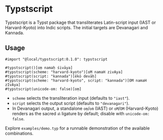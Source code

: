 # Typstscript

Typstscript is a Typst package that transliterates Latin-script input (IAST or Harvard-Kyoto) into Indic scripts. The initial targets are Devanagari and Kannada.

## Usage

```typst
#import "@local/typstscript:0.1.0": typstscript

#typstscript()[oṃ namaḥ śivāya]
#typstscript(scheme: "harvard-kyoto")[oM namaH zivAya]
#typstscript(script: "kannada")[ēkō devāḥ]
#typstscript(scheme: "harvard-kyoto", script: "kannada")[OM namaH zIvAya]
#typstscript(unicode-om: false)[oṃ]
```

- `scheme` selects the transliteration input (defaults to `"iast"`).
- `script` selects the output script (defaults to `"devanagari"`).
- In Devanagari output, a standalone `oṃ`/`oṁ` (IAST) or `oM`/`OM` (Harvard-Kyoto) renders as the sacred `ॐ` ligature by default; disable with `unicode-om: false`.

Explore `examples/demo.typ` for a runnable demonstration of the available combinations.

